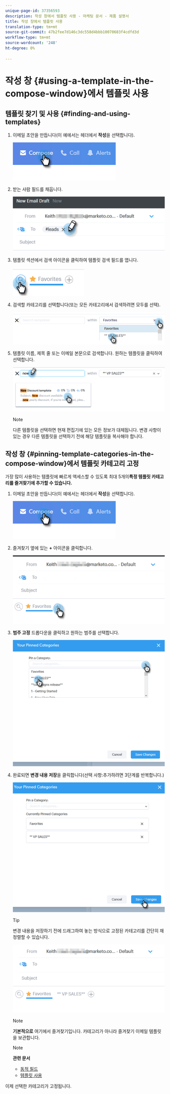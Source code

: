 ```yaml
---
unique-page-id: 37356593
description: 작성 창에서 템플릿 사용 - 마케팅 문서 - 제품 설명서
title: 작성 창에서 템플릿 사용
translation-type: tm+mt
source-git-commit: 47b2fee7d146c3dc558d4bbb10070683f4cdfd3d
workflow-type: tm+mt
source-wordcount: '248'
ht-degree: 0%

---
```



# 작성 창 {#using-a-template-in-the-compose-window}에서 템플릿 사용

## 템플릿 찾기 및 사용 {#finding-and-using-templates}

1. 이메일 초안을 만듭니다(이 예에서는 헤더에서 **작성**&#x200B;을 선택합니다).

   ![](assets/one-6.png)

1. 받는 사람 필드를 채웁니다.

   ![](assets/searching-two.png)

1. 템플릿 섹션에서 검색 아이콘을 클릭하여 템플릿 검색 필드를 엽니다.

   ![](assets/searching-three.png)

1. 검색할 카테고리를 선택합니다(또는 모든 카테고리에서 검색하려면 모두를 선택).

   ![](assets/searching-four.png)

1. 템플릿 이름, 제목 줄 또는 이메일 본문으로 검색합니다. 원하는 템플릿을 클릭하여 선택합니다.

   ![](assets/searching-five.png)

   >[!NOTE]
   >
   >다른 템플릿을 선택하면 현재 편집기에 있는 모든 정보가 대체됩니다. 변경 사항이 있는 경우 다른 템플릿을 선택하기 전에 해당 템플릿을 복사해야 합니다.

## 작성 창 {#pinning-template-categories-in-the-compose-window}에서 템플릿 카테고리 고정

가장 많이 사용하는 템플릿에 빠르게 액세스할 수 있도록 최대 5개의&#x200B;**특정 템플릿 카테고리를 즐겨찾기에 추가할 수 있습니다.**

1. 이메일 초안을 만듭니다(이 예에서는 헤더에서 **작성**&#x200B;을 선택합니다).

   ![](assets/one-6.png)

1. 즐겨찾기 옆에 있는 **+** 아이콘을 클릭합니다.

   ![](assets/pinning-two.png)

1. **범주 고정** 드롭다운을 클릭하고 원하는 범주를 선택합니다.

   ![](assets/pinning-three.png)

1. 완료되면 **변경 내용 저장**&#x200B;을 클릭합니다(선택 사항:추가하려면 3단계를 반복합니다.)

   ![](assets/pinning-four.png)

   >[!TIP]
   >
   >변경 내용을 저장하기 전에 드래그하여 놓는 방식으로 고정된 카테고리를 간단히 재정렬할 수 있습니다.

   ![](assets/pinning-five.png)

   >[!NOTE]
   >
   >**기본적으로** 여기에서 즐겨찾기입니다. 카테고리가 아니라 즐겨찾기 이메일 템플릿을 보관합니다.

   >[!NOTE]
   >
   >**관련 문서**
   >
   >    
   >    
   >    * [동적 필드](http://docs.marketo.com/x/wwDb)
   >    * [템플릿 사용](http://docs.marketo.com/display/DOCS/Templates)


이제 선택한 카테고리가 고정됩니다.